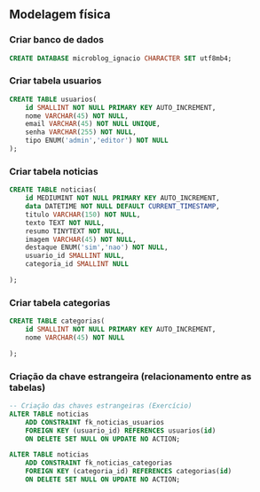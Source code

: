 ## Modelagem física

### Criar banco de dados
```sql
CREATE DATABASE microblog_ignacio CHARACTER SET utf8mb4;
```
<!-- ____________________________________________________________________ -->
### Criar tabela usuarios
```sql
CREATE TABLE usuarios(
    id SMALLINT NOT NULL PRIMARY KEY AUTO_INCREMENT,
    nome VARCHAR(45) NOT NULL,
    email VARCHAR(45) NOT NULL UNIQUE,
    senha VARCHAR(255) NOT NULL,
    tipo ENUM('admin','editor') NOT NULL
);
```
<!-- ____________________________________________________________________ -->
### Criar tabela noticias
```sql
CREATE TABLE noticias(
    id MEDIUMINT NOT NULL PRIMARY KEY AUTO_INCREMENT,
    data DATETIME NOT NULL DEFAULT CURRENT_TIMESTAMP,
    titulo VARCHAR(150) NOT NULL,
    texto TEXT NOT NULL,
    resumo TINYTEXT NOT NULL,
    imagem VARCHAR(45) NOT NULL,
    destaque ENUM('sim','nao') NOT NULL,
    usuario_id SMALLINT NULL,
    categoria_id SMALLINT NULL

);
```
<!-- ____________________________________________________________________ -->
### Criar tabela categorias
```sql
CREATE TABLE categorias(
    id SMALLINT NOT NULL PRIMARY KEY AUTO_INCREMENT,
    nome VARCHAR(45) NOT NULL

);
```
<!-- ____________________________________________________________________ -->
### Criação da chave estrangeira (relacionamento entre as tabelas)

```sql
-- Criação das chaves estrangeiras (Exercício)
ALTER TABLE noticias 
    ADD CONSTRAINT fk_noticias_usuarios
    FOREIGN KEY (usuario_id) REFERENCES usuarios(id)
    ON DELETE SET NULL ON UPDATE NO ACTION;

ALTER TABLE noticias 
    ADD CONSTRAINT fk_noticias_categorias
    FOREIGN KEY (categoria_id) REFERENCES categorias(id)
    ON DELETE SET NULL ON UPDATE NO ACTION;

```
<!-- ____________________________________________________________________ -->